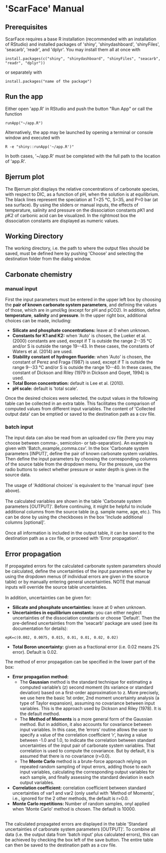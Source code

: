# 'ScarFace' Manual

## Prerequisites
ScarFace requires a base R installation (recommended with an installation of RStudio) and installed packages of 'shiny', 'shinydashboard', 'shinyFiles', 'seacarb', 'readr', and 'dplyr'. You may install them all at once with

```{undefined}
install.packages(c("shiny", "shinydashboard", "shinyFiles", "seacarb", "readr", "dplyr"))
```

or separately with

```{undefined}
install.packages("name of the package")
```

## Run the app
Either open 'app.R' in RStudio and push the button "Run App" or call the function
```{undefined}
runApp("~/app.R")
```
Alternatively, the app may be launched by opening a terminal or console window and executed with
```{undefined}
R -e "shiny::runApp('~/app.R')"
```
In both cases, '~/app.R' must be completed with the full path to the location of 'app.R'.

## Bjerrum plot
The Bjerrum plot displays the relative concentrations of carbonate species, with respect to DIC, as a function of pH, when the solution is at equilibrium. The black lines represent the speciation at T=25 °C, S=35, and P=0 bar (at sea surface). By using the sliders or manual inputs, the effects of temperature, salinity and pressure on the dissociation constants *p*K1 and *p*K2 of carbonic acid can be visualized. In the rightmost box the dissociation constants are displayed as numeric values.

## Working Directory
The working directory, i.e. the path to where the output files should be saved, must be defined here by pushing 'Choose' and selecting the destination folder from the dialog window.

## Carbonate chemistry
### manual input
First the input parameters must be entered in the upper left box by choosing the **pair of known carbonate system parameters**, and defining the values of those, which are in µmol/kg (except for pH and pCO2). In addition, define **temperature**, **salinity** and **pressure**. In the upper right box, additional choices can be made, including: <br>

* **Silicate and phosphate concentrations:** leave at 0 when unknown.
* **Constants for K1 and K2:** when 'Auto' is chosen, the Lueker et al. (2000) constants are used, except if T is outside the range 2--35 °C and/or S is outside the range 19--43. In these cases, the constants of Waters et al. (2014) are used.
* **Stability constant of hydrogen fluoride:** when 'Auto' is chosen, the constant of Perez and Fraga (1987) is used, except if T is outside the range 9--33 °C and/or S is outside the range 10--40. In these cases, the constant of Dickson and Riley (1979 in Dickson and Goyet, 1994) is used.
* **Total Boron concentration:** default is Lee et al. (2010).
* **pH scale:** default is 'total scale'.

Once the desired choices were selected, the output values in the following table can be collected in an extra table. This facilitates the comparison of computed values from different input variables. The content of 'Collected output data' can be emptied or saved to the destination path as a csv file.

### batch input
The input data can also be read from an uploaded csv file (here you may choose between comma-, semicolon- or tab-separation). An example is given with 'Batch_example_comma.csv'. In the box 'Carbonate system parameters [INPUT]', define the pair of known carbonate system variables. Then define the input parameters by choosing the corresponding columns of the source table from the dropdown menu. For the pressure, use the radio buttons to select whether pressure or water depth is given in the source data. <br><br>
The usage of 'Additional choices' is equivalent to the 'manual input' (see above). <br><br>
The calculated variables are shown in the table 'Carbonate system parameters [OUTPUT]'. Before continuing, it might be helpful to include additional columns from the source table (e.g. sample name, age, etc.). This can be done by using the checkboxes in the box 'Include additional columns [optional]'. <br><br>
Once all information is included in the output table, it can be saved to the destination path as a csv file, or proceed with 'Error propagation'.

## Error propagation
If propagated errors for the calculated carbonate system parameters should be calculated, define the uncertainties of the input parameters either by using the dropdown menus (if individual errors are given in the source table) or by manually entering general uncertainties. NOTE that manual inputs will override the source table uncertainties. <br><br>
In addition, uncertainties can be given for: <br>

* **Silicate and phosphate uncertainties:** leave at 0 when unknown.
* **Uncertainties in equilibrium constants:** you can either neglect uncertainties of the dissociation constants or choose 'Default'. Then the pre-defined uncertainties from the 'seacarb' package are used (see its documentation for details):
```{undefined}
epK=c(0.002, 0.0075, 0.015, 0.01, 0.01, 0.02, 0.02)
```

* **Total Boron uncertainty:** given as a fractional error (i.e. 0.02 means 2% error). Default is 0.02. <br>

The method of error propagation can be specified in the lower part of the box: <br>

* **Error propagation method:**
    + The **Gaussian** method is the standard technique for estimating a computed variable’s (z) second moment (its variance or standard deviation) based on a first-order approximation to z. More precisely, we use here the basic 1st order, 2nd moment uncertainty analysis (a type of Taylor expansion), assuming no covariance between input variables. This is the approach used by Dickson and Riley (1978). It is the default method.
    + The **Method of Moments** is a more general form of the Gaussian method. But in addition, it also accounts for covariance between input variables. In this case, the ’errors’ routine allows the user to specify a value of the correlation coefficient ’r’, having a value between -1.0 and 1.0, to indicate the correlation between standard uncertainties of the input pair of carbonate system variables. That correlation is used to compute the covariance. But by default, it is assumed that there is no covariance (r=0.0).
    + The **Monte Carlo** method is a brute-force approach relying on repeated random sampling of input errors, adding those to each input variables, calculating the corresponding
output variables for each sample, and finally assessing the standard deviation in each output variables.
* **Correlation coefficient:** correlation coefficient between standard uncertainties of var1 and var2 (only useful with 'Method of Moments', i.e., ignored for the 2 other methods, the default is r=0.0. <br>
* **Monte Carlo repetitions:** Number of random samples, onyl applied when 'Monte Carlo' method is chosen. The default is 10000. <br><br>

The calculated propagated errors are displayed in the table 'Standard uncertainties of carbonate system parameters [OUTPUT]'. To combine all data (i.e. the output data from 'batch input' plus calculated errors), this can be achieved by checking the box left of the save button. The entire table can then be saved to the destination path as a csv file.
